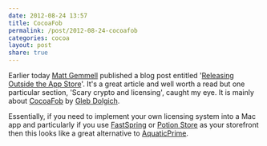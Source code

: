 ```yaml
---
date: 2012-08-24 13:57
title: CocoaFob
permalink: /post/2012-08-24-cocoafob
categories: cocoa
layout: post
share: true
---
```


Earlier today [Matt Gemmell](https://twitter.com/mattgemmell) published a blog post entitled '[Releasing Outside the App Store](http://mattgemmell.com/2012/08/24/releasing-outside-the-app-store/)'. It's a great article and well worth a read but one particular section, 'Scary crypto and licensing', caught my eye. It is mainly about [CocoaFob](https://github.com/glebd/cocoafob/) by [Gleb Dolgich](https://twitter.com/glebd).

Essentially, if you need to implement your own licensing system into a Mac app and particularly if you use [FastSpring](http://fastspring.com/) or [Potion Store](http://www.potionfactory.com/potionstore) as your storefront then this looks like a great alternative to [AquaticPrime](http://www.aquaticmac.com).
